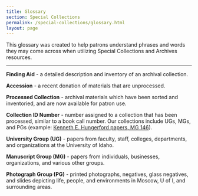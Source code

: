 ```yaml
---
title: Glossary
section: Special Collections
permalink: /special-collections/glossary.html
layout: page
---
```


This glossary was created to help patrons understand phrases and words they may come across when utilizing Special Collections and Archives resources.

---

**Finding Aid** - a detailed description and inventory of an archival collection.

**Accession** - a recent donation of materials that are unprocessed.

**Processed Collection** - archival materials which have been sorted and inventoried, and are now available for patron use.

**Collection ID Number** - number assigned to a collection that has been processed, similar to a book call number. Our collections include UGs, MGs, and PGs (example: [Kenneth E. Hungerford papers, MG 146](https://archiveswest.orbiscascade.org/ark:80444/xv625003)).

**University Group (UG)** - papers from faculty, staff, colleges, departments, and organizations at the University of Idaho.

**Manuscript Group (MG)** - papers from individuals, businesses, organizations, and various other groups.

**Photograph Group (PG)** - printed photographs, negatives, glass negatives, and slides depicting life, people, and environments in Moscow, U of I, and surrounding areas.
